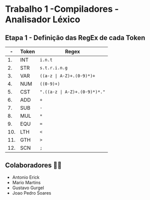 # Trabalho 1 -Compiladores - Analisador Léxico
## Etapa 1 - Definição das RegEx de cada Token

|-| **Token** | **Regex**                    |
|-|-----------|------------------------------|
1.| INT       | `i.n.t`                      |
2.| STR       | `s.t.r.i.n.g`                |
3.| VAR       | `((a-z \| A-Z)+.(0-9)*)+`    |
4.| NUM       | `((0-9)+)`                   |
5.| CST       | `".((a-z \| A-Z)+.(0-9)*)*."`    |
6.| ADD       | `+`                          |
7.| SUB       | `-`                          |
8.| MUL       | `*`                          |
9.| EQU       | `=`                          |
10.| LTH       | `<`                          |
11.| GTH       | `>`                          |
12.| SCN       | `;`                          |


## Colaboradores 👨‍💻

* Antonio Erick
* Mario Martins
* Gustavo Gurgel
* Joao Pedro Soares
